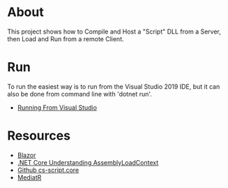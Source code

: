 # About

This project shows how to Compile and Host a "Script" DLL from a Server, then Load and Run from a remote Client.

# Run

To run the easiest way is to run from the Visual Studio 2019 IDE, but it can also be done from command line with 'dotnet run'.

- [Running From Visual Studio](https://github.com/canhorn/EventHorizon.Blazor.Dynamic.Scripting/wiki/Running-From-Visual-Studio)

# Resources

- [Blazor](https://docs.microsoft.com/en-us/aspnet/core/blazor/)
- [.NET Core Understanding AssemblyLoadContext](https://docs.microsoft.com/en-us/dotnet/core/dependency-loading/understanding-assemblyloadcontext)
- [Github cs-script.core](https://github.com/oleg-shilo/cs-script.core)
- [MediatR](https://github.com/jbogard/MediatR)

